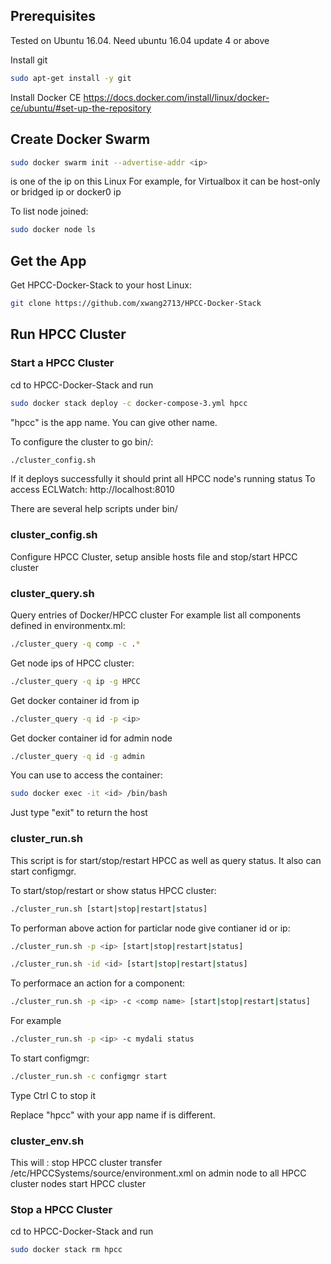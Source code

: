 
## Prerequisites
Tested on Ubuntu 16.04.
Need ubuntu 16.04 update 4 or above

Install git 
```sh
sudo apt-get install -y git
```


Install Docker CE
https://docs.docker.com/install/linux/docker-ce/ubuntu/#set-up-the-repository


## Create Docker Swarm
```sh
sudo docker swarm init --advertise-addr <ip>
```
<ip> is one of the ip on this Linux
For example, for Virtualbox it can be host-only or bridged ip or docker0 ip


To list node joined:
```sh
sudo docker node ls
```

##  Get the App 
Get HPCC-Docker-Stack to your host Linux:
```sh
git clone https://github.com/xwang2713/HPCC-Docker-Stack
```

##  Run HPCC Cluster

### Start a HPCC Cluster
cd to HPCC-Docker-Stack and run 
```sh
sudo docker stack deploy -c docker-compose-3.yml hpcc
```
"hpcc" is the app name. You can give other name.

To configure the cluster to go bin/:
```sh
./cluster_config.sh
```
If it deploys successfully it should print all HPCC node's running status
To access ECLWatch: http://localhost:8010 

There are several help scripts under bin/
### cluster_config.sh
Configure HPCC Cluster, setup ansible hosts file and stop/start HPCC cluster 

### cluster_query.sh
Query entries of Docker/HPCC cluster
For example list all components defined in environmentx.ml:  
```sh
./cluster_query -q comp -c .*
```
Get node ips of HPCC cluster:
```sh
./cluster_query -q ip -g HPCC
```
Get docker container id from ip
```sh
./cluster_query -q id -p <ip>
```
Get docker container id for admin node
```sh
./cluster_query -q id -g admin
```

You can use <id> to access the container:
```sh
sudo docker exec -it <id> /bin/bash
```
Just type "exit" to return the host


### cluster_run.sh
This script is for start/stop/restart HPCC as well as query status.
It also can start configmgr.

To start/stop/restart or show status HPCC cluster:
```sh
./cluster_run.sh [start|stop|restart|status]
```
To performan above action for particlar node give contianer id or ip:
```sh
./cluster_run.sh -p <ip> [start|stop|restart|status]

./cluster_run.sh -id <id> [start|stop|restart|status]
```

To performace an action for a component:
```sh
./cluster_run.sh -p <ip> -c <comp name> [start|stop|restart|status]
```
For example
```sh
./cluster_run.sh -p <ip> -c mydali status
```


To start configmgr:
```sh
./cluster_run.sh -c configmgr start
```
Type Ctrl C to stop it

Replace "hpcc" with your app name if is different. 

### cluster_env.sh
This will :
   stop HPCC cluster
   transfer /etc/HPCCSystems/source/environment.xml on admin node to all HPCC cluster nodes
   start HPCC cluster


### Stop a HPCC Cluster
cd to HPCC-Docker-Stack and run 
```sh
sudo docker stack rm hpcc
```
